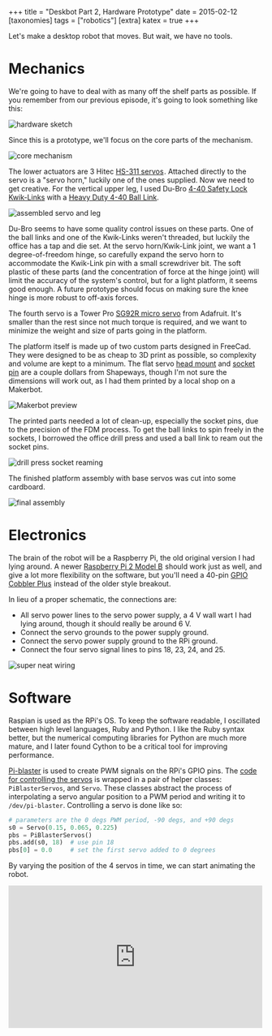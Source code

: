 +++
title = "Deskbot Part 2, Hardware Prototype"
date = 2015-02-12
[taxonomies]
tags = ["robotics"]
[extra]
katex = true
+++

Let's make a desktop robot that moves.  But wait, we have no tools.

<!-- more -->

# Mechanics

We're going to have to deal with as many off the shelf parts as possible.  If you remember from our previous episode, it's going to look something like this:

![hardware sketch](sketch_render.png?resize=600,400)

Since this is a prototype, we'll focus on the core parts of the mechanism.

![core mechanism](sketch_render_no_box.png?resize=600,400)

The lower actuators are 3 Hitec <a rel="nofollow" href="http://www.amazon.com/gp/product/B0006O3WVE/ref=as_li_tl?ie=UTF8&camp=1789&creative=9325&creativeASIN=B0006O3WVE&linkCode=as2&tag=louissimonsco-20&linkId=GE5LAFLM5GMG2ZRK">HS-311 servos</a><img src="http://ir-na.amazon-adsystem.com/e/ir?t=louissimonsco-20&l=as2&o=1&a=B0006O3WVE" width="1" height="1" border="0" alt="" style="border:none !important; margin:0px !important;" />.  Attached directly to the servo is a "servo horn," luckily one of the ones supplied.  Now we need to get creative.  For the vertical upper leg, I used Du-Bro [4-40 Safety Lock Kwik-Links](http://shop.dubro.com/p/4-40-safety-lock-kwik-link-qty-pkg-2) with a [Heavy Duty 4-40 Ball Link](http://shop.dubro.com/p/heavy-duty-4-40-ball-link).

![assembled servo and leg](20151202_195204.jpg?resize=600,400)

Du-Bro seems to have some quality control issues on these parts.  One of the ball links and one of the Kwik-Links weren't threaded, but luckily the office has a tap and die set.  At the servo horn/Kwik-Link joint, we want a 1 degree-of-freedom hinge, so carefully expand the servo horn to accommodate the Kwik-Link pin with a small screwdriver bit.  The soft plastic of these parts (and the concentration of force at the hinge joint) will limit the accuracy of the system's control, but for a light platform, it seems good enough.  A future prototype should focus on making sure the knee hinge is more robust to off-axis forces.

The fourth servo is a Tower Pro [SG92R micro servo](http://www.adafruit.com/products/169) from Adafruit.  It's smaller than the rest since not much torque is required, and we want to minimize the weight and size of parts going in the platform.

The platform itself is made up of two custom parts designed in FreeCad.  They were designed to be as cheap to 3D print as possible, so complexity and volume are kept to a minimum.  The flat servo [head mount](https://www.shapeways.com/model/upload-and-buy/3670039) and [socket pin](https://www.shapeways.com/model/upload-and-buy/3669953) are a couple dollars from Shapeways, though I'm not sure the dimensions will work out, as I had them printed by a local shop on a Makerbot.

![Makerbot preview](makerbot_visualization.jpg?resize=600,400)

The printed parts needed a lot of clean-up, especially the socket pins, due to the precision of the FDM process.  To get the ball links to spin freely in the sockets, I borrowed the office drill press and used a ball link to ream out the socket pins.

![drill press socket reaming](socket_in_press.jpg?resize=600,400)

The finished platform assembly with base servos was cut into some cardboard.

![final assembly](final_assembly.jpg?resize=600,400)

# Electronics

The brain of the robot will be a Raspberry Pi, the old original version I had lying around.  A newer <a rel="nofollow" href="http://www.amazon.com/gp/product/B00T2U7R7I/ref=as_li_tl?ie=UTF8&camp=1789&creative=9325&creativeASIN=B00T2U7R7I&linkCode=as2&tag=louissimonsco-20&linkId=COUIVEL37H6GAK3A">Raspberry Pi 2 Model B</a><img src="http://ir-na.amazon-adsystem.com/e/ir?t=louissimonsco-20&l=as2&o=1&a=B00T2U7R7I" width="1" height="1" border="0" alt="" style="border:none !important; margin:0px !important;" class="tracker" /> should work just as well, and give a lot more flexibility on the software, but you'll need a 40-pin <a rel="nofollow" href="http://www.amazon.com/gp/product/B00OJEKNUK/ref=as_li_tl?ie=UTF8&camp=1789&creative=9325&creativeASIN=B00OJEKNUK&linkCode=as2&tag=louissimonsco-20&linkId=INYBXWJJAI3GIPAA">GPIO Cobbler Plus</a><img src="http://ir-na.amazon-adsystem.com/e/ir?t=louissimonsco-20&l=as2&o=1&a=B00OJEKNUK" width="1" height="1" border="0" alt="" style="border:none !important; margin:0px !important;" class="tracker"/> instead of the older style breakout.

In lieu of a proper schematic, the connections are:

* All servo power lines to the servo power supply, a 4 V wall wart I had lying around, though it should really be around 6 V.
* Connect the servo grounds to the power supply ground.
* Connect the servo power supply ground to the RPi ground.
* Connect the four servo signal lines to pins 18, 23, 24, and 25.

![super neat wiring](neat_wiring.jpg)

# Software

Raspian is used as the RPi's OS.  To keep the software readable, I oscillated between high level languages, Ruby and Python.  I like the Ruby syntax better, but  the numerical computing libraries for Python are much more mature, and I later found Cython to be a critical tool for improving performance.

[Pi-blaster](https://github.com/sarfata/pi-blaster) is used to create PWM signals on the RPi's GPIO pins.  The [code for controlling the servos](https://github.com/superlou/deskbot/tree/master/code) is wrapped in a pair of helper classes: `PiBlasterServos`, and `Servo`.  These classes abstract the process of interpolating a servo angular position to a PWM period and writing it to `/dev/pi-blaster`.  Controlling a servo is done like so:

```python
# parameters are the 0 degs PWM period, -90 degs, and +90 degs
s0 = Servo(0.15, 0.065, 0.225)  
pbs = PiBlasterServos()
pbs.add(s0, 18)  # use pin 18
pbs[0] = 0.0     # set the first servo added to 0 degrees
```

By varying the position of the 4 servos in time, we can start animating the robot.

<p><iframe src="https://player.vimeo.com/video/136165642" width="500" height="281" frameborder="0" webkitallowfullscreen mozallowfullscreen allowfullscreen></iframe></p>
